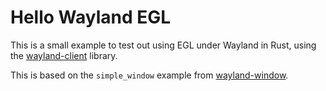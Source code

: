 # Hello Wayland EGL

This is a small example to test out using EGL under Wayland in Rust, using the [wayland-client](https://docs.rs/wayland-client/) library.

This is based on the `simple_window` example from [wayland-window](https://github.com/Smithay/wayland-window).
